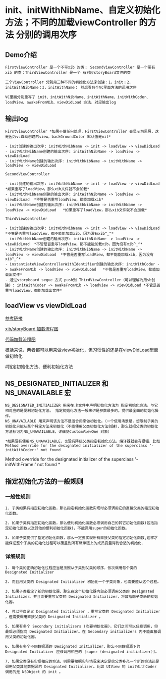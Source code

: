 # init、initWithNibName、自定义初始化方法；不同的加载viewController 的方法 分别的调用次序

## Demo介绍

	FirstViewController 是一个不带xib 的类； SecondViewController 是一个带有 xib 的类；ThirdViewController 是一个 有对应storyBoard文件的类

	三个ViewController 分别用三种不同的初始化方法来创建：1，init；2，initWithNibName；3，initWithName； 然后看各个VC里面方法的调用次序

	VC里面分别重写了 init、initWithNibName、initWithName、initWithCoder、loadView、awakeFromNib、viewDidLoad 方法，对应输出log

## 输出log

	FirstViewController *如果不做任何处理，FirstViewController 会显示为黑屏，这是因为vc自动创建的view，backGroundColor 默认值是nil*

	- init创建的输出次序: initWithNibName -> init -> loadView -> viewDidLoad
	- initWithNibName创建的输出次序: initWithNibName -> loadView -> viewDidLoad
	- initWithName创建的输出次序: initWithNibName -> initWithName -> loadView -> viewDidLoad

	SecondViewController 

	- init创建的输出次序: initWithNibName -> init -> loadView -> viewDidLoad   *如果重写了loadView，那么xib文件就不会加载*
	- initWithNibName创建的输出次序: initWithNibName -> loadView -> viewDidLoad  *不管是否重写loadView，都能加载xib*
	- initWithName创建的输出次序: initWithNibName -> initWithName -> loadView -> viewDidLoad   *如果重写了loadView，那么xib文件就不会加载*

	ThirdViewController

	- init创建的输出次序: initWithNibName -> init -> loadView -> viewDidLoad   *不管是否重写loadView，都不能能加载xib，因为没有xib^_^*
	- initWithNibName创建的输出次序: initWithNibName -> loadView -> viewDidLoad  *不管是否重写loadView，都不能能加载xib，因为没有xib^_^*
	- initWithName创建的输出次序: initWithNibName -> initWithName -> loadView -> viewDidLoad  *不管是否重写loadView，都不能能加载xib，因为没有xib^_^*
    - instantiateViewControllerWithIdentifier创建的输出次序: initWithCoder -> awakeFromNib -> loadView -> viewDidLoad   *不管是否重写loadView，都能加载出文件*
    - 通过storyboard segue 方式 push到 ThirdViewController（可以理解为用sb创建）: initWithCoder -> awakeFromNib -> loadView -> viewDidLoad *不管是否重写loadView，都能加载出文件*

## loadView vs viewDidLoad

   [参考链接](https://medium.com/yay-its-erica/viewdidload-vs-loadview-swift3-47f4ad195602)

   [xib/storyBoard 加载流程图](http://www.wujianjun.org/images/xib_init.png)

   [代码加载流程图](http://www.wujianjun.org/images/code_init.png)

   概括来说，两者都可以用来做view初始化，但习惯性的还是在viewDidLoad里面做初始化



#指定初始化方法、便利初始化方法 

## NS_DESIGNATED_INITIALIZER 和 NS_UNAVAILABLE 宏

	NS_DESIGNATED_INITIALIZER 用来在.h文件中声明初始化方法为 指定初始化方法。与它相对应的是便利初始化方法。 指定初始化方法一般来讲是参数最多的，提供最全面的初始化操作。
	NS_UNAVAILABLE 用来声明该方法不是适合用来做初始化。（一个使用场景是，想限制子类的初始化只能从某个特定方法来初始化（不能使用父类初始化方法创建），那么就把父类的初始化方法标记为NS_UNAVAILABLE，详细见CustomViewOne 对象）
    
    *如果没有使用NS_UNAVAILABLE，也没有降级父类指定初始化方法，编译器就会有报错，比如 Method override for the designated initializer of the superclass '-initWithCoder:' not found
Method override for the designated initializer of the superclass '-initWithFrame:' not found *

## 指定初始化方法的一般规则
 
### 一般性规则

	1. 子类如果有指定初始化函数，那么指定初始化函数实现时必须调用它的直接父类的指定初始化函数。

	2. 如果子类有指定初始化函数，那么便利初始化函数必须调用自己的其它初始化函数(包括指定初始化函数以及其他的便利初始化函数)，不能调用super的初始化函数。

	3. 如果子类提供了指定初始化函数，那么一定要实现所有直接父类的指定初始化函数,这样才能保证整个子类的初始化过程可以覆盖到所有继承链上的成员变量得到合适的初始化.

### 详细规则

	1. 每个类的正确初始化过程应当是按照从子类到父类的顺序，依次调用每个类的 Designated Initializer 

	2. 而且用父类的 Designated Initializer 初始化一个子类对象，也需要遵从这个过程。

	3. 如果子类指定了新的初始化器，那么在这个初始化器内部必须调用父类的 Designated Initializer。并且需要重写父类的 Designated Initializer，将其指向子类新的初始化器。

	4. 可以不自定义 Designated Initializer ，重写父类的 Designated Initializer ，但需要调用直接父类的 Designated Initializer 。

	5. 如果有多个 Secondary initializers (次要初始化器)，它们之间可以任意调用，但最后必须指向 Designated Initializer。在 Secondary initializers 内不能直接调用父类的初始化器。

	6. 如果有多个不同数据源的 Designated Initializer，那么不同数据源下的 Designated Initializer 应该调用相应的 [super (designated initializer)]。

	7. 如果父类没有实现相应的方法，则需要根据实际情况来决定是给父类补充一个新的方法还是调用父类其他数据源的 Designated Initializer。比如 UIView 的 initWithCoder 调用的是 NSObject 的 init 。 


	
